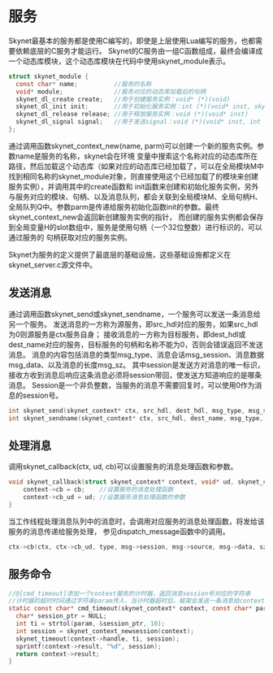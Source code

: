 
# 服务

Skynet最基本的服务都是使用C编写的，即使是上层使用Lua编写的服务，也都需要依赖底层的C服务才能运行。
Skynet的C服务由一组C函数组成，最终会编译成一个动态库模块，这个动态库模块在代码中使用skynet_module表示。
```c
struct skynet_module {
  const char* name;          //服务的名称
  void* module;              //服务对应的动态库加载后的句柄
  skynet_dl_create create;   //用于创建服务实例：void* (*)(void)
  skynet_dl_init init;       //用于初始化服务实例：int (*)(void* inst, skynet_context* ctx, parm)
  skynet_dl_release release; //用于释放服务实例：void (*)(void* inst)
  skynet_dl_signal signal;   //用于发送signal：void (*)(void* inst, int signal)
};
```

通过调用函数skynet_context_new(name, parm)可以创建一个新的服务实例。参数name是服务的名称，skynet会在环境
变量中搜索这个名称对应的动态库所在路径，然后加载这个动态库（如果对应的动态库已经加载了，可以在全局模块M中
找到相同名称的skynet_module对象，则直接使用这个已经加载了的模块来创建服务实例），并调用其中的create函数和
init函数来创建和初始化服务实例，另外与服务对应的模块、句柄、以及消息队列，都会关联到全局模块M、全局句柄H、
全局队列Q中。参数parm是传递给服务初始化函数init的参数。最终skynet_context_new会返回新创建服务实例的指针，
而创建的服务实例都会保存到全局变量H的slot数组中，服务是使用句柄（一个32位整数）进行标识的，可以通过服务的
句柄获取对应的服务实例。

Skynet为服务的定义提供了最底层的基础设施，这些基础设施都定义在skynet_server.c源文件中。

## 发送消息

通过调用函数skynet_send或skynet_sendname，一个服务可以发送一条消息给另一个服务。
发送消息的一方称为源服务，即src_hdl对应的服务，如果src_hdl为0则源服务是ctx服务自身；
接收消息的一方称为目标服务，即dest_hdl或dest_name对应的服务，目标服务的句柄和名称不能为0，否则会错误返回不发送消息。
消息的内容包括消息的类型msg_type、消息会话msg_session、消息数据msg_data、以及消息的长度msg_sz。
其中session是发送方对消息的唯一标识，接收方收到消息后响应这条消息必须将session带回，使发送方知道响应的是哪条消息。
Session是一个非负整数，当服务的消息不需要回复时，可以使用0作为消息的session号。
```c
int skynet_send(skynet_context* ctx, src_hdl, dest_hdl, msg_type, msg_session, msg_data, msg_sz);
int skynet_sendname(skynet_context* ctx, src_hdl, dest_name, msg_type, msg_session, msg_data, msg_sz);
```

## 处理消息

调用skynet_callback(ctx, ud, cb)可以设置服务的消息处理函数和参数。
```c
void skynet_callback(struct skynet_context* context, void* ud, skynet_cb cb) {
	context->cb = cb;    //设置服务的消息处理函数
	context->cb_ud = ud; //设置服务消息处理函数的参数
}
```
当工作线程处理消息队列中的消息时，会调用对应服务的消息处理函数，将发给该服务的消息传递给服务处理，
参见dispatch_message函数中的调用。
```c
ctx->cb(ctx, ctx->cb_ud, type, msg->session, msg->source, msg->data, sz);
```

## 服务命令

```c
//@[cmd_timeout]添加一个context服务的计时器，返回消息session号对应的字符串
//计时器的超时时间通过字符串param传入，当计时器超时后，框架会发送一条消息给context对应的服务
static const char* cmd_timeout(skynet_context* context, const char* param) {
  char* session_ptr = NULL;
  int ti = strtol(param, &session_ptr, 10);
  int session = skynet_context_newsession(context);
  skynet_timeout(context->handle, ti, session);
  sprintf(context->result, "%d", session);
  return context->result;
}
```

